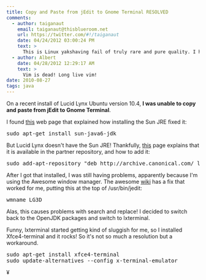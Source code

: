 ```yaml
---
title: Copy and Paste from jEdit to Gnome Terminal RESOLVED 
comments:
  - author: taiganaut
    email: taiganaut@thisblueroom.net
    url: https://twitter.com/#!/taiganaut
    date: 04/24/2012 03:00:24 PM
    text: >
      This is Linux yakshaving fail of truly rare and pure quality. I have not seen such a fine specimen in months, possibly years.<br/><br/>BTW, it's still broken in 2012.<br/><br/>My "solution" is going to be to get another editor, and next time we get new workstations at work, not give up on getting a frigging Mac this time.  I have been using Linux since 1994.  OVER IT.
  - author: Albert
    date: 04/28/2012 12:29:17 AM
    text: >
      Vim is dead! Long live vim!
date: 2010-08-27
tags: java
---
```

On a recent install of Lucid Lynx Ubuntu version 10.4, **I was unable to copy and paste from jEdit to Gnome Terminal**.

I found [this](http://baroque.posterous.com/19170112) web page that explained how installing the Sun JRE fixed it:

<pre class="sh_sh">
sudo apt-get install sun-java6-jdk
</pre>

But Lucid Lynx doesn't have the Sun JRE! Thankfully, [this](https://wiki.ubuntu.com/LucidLynx/ReleaseNotes) page explains that it is available in the partner repository, and how to add it:

<pre class="sh_sh">
sudo add-apt-repository "deb http://archive.canonical.com/ lucid partner"
</pre>

After I got that installed, I was still having problems, apparently because I'm using the Awesome window manager. The awesome [wiki](http://awesome.naquadah.org/wiki/Problems_with_Java) has a fix that worked for me, putting this at the top of /usr/bin/jedit:

<pre class="sh_sh">
wmname LG3D
</pre>

Alas, this causes problems with search and replace! I decided to switch back to the OpenJDK packages and switch to lxterminal.

Funny, lxterminal started getting kind of sluggish for me, so I installed Xfce4-terminal and it rocks! So it's not so much a resolution but a workaround.

<pre class="sh_sh">
sudo apt-get install xfce4-terminal
sudo update-alternatives --config x-terminal-emulator
</pre>

¥

